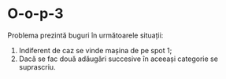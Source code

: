 # O-o-p-3

Problema prezintă buguri în următoarele situații:
1. Indiferent de caz se vinde mașina de pe spot 1;
2. Dacă se fac două adăugări succesive în aceeași categorie se suprascriu.
